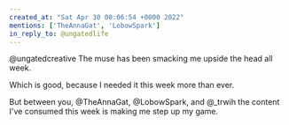 ```yaml
---
created_at: "Sat Apr 30 00:06:54 +0000 2022"
mentions: ['TheAnnaGat', 'LobowSpark']
in_reply_to: @ungatedlife
---
```


@ungatedcreative The muse has been smacking me upside the head all week. 

Which is good, because I needed it this week more than ever. 

But between you, @TheAnnaGat, @LobowSpark, and @_trwih  the content I've consumed this week is making me step up my game.